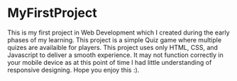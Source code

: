 # MyFirstProject
This is my first project in Web Development which I created during the early phases of my learning.
This project is a simple Quiz game where multiple quizes are availaible for players.
This project uses only HTML, CSS, and Javascript to deliver a smooth experience.
It may not function correctly in your mobile device as at this point of time I had little understanding of responsive designing.
Hope you enjoy this :).
